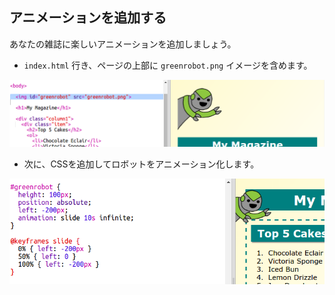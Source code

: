 ## アニメーションを追加する

あなたの雑誌に楽しいアニメーションを追加しましょう。

+ `index.html` 行き、ページの上部に `greenrobot.png` イメージを含めます。

![スクリーンショット](images/magazine-animation-image.png)

+ 次に、CSSを追加してロボットをアニメーション化します。

![スクリーンショット](images/magazine-animation-css.png)